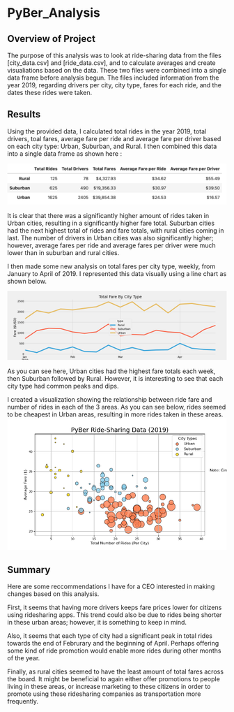 # PyBer_Analysis

## Overview of Project
The purpose of this analysis was to look at ride-sharing data from the files [city_data.csv] and [ride_data.csv], and to calculate averages and create visualiations based on the data.  These two files were combined into a single data frame before analysis begun.  The files included information from the year 2019, regarding drivers per city, city type, fares for each ride, and the dates these rides were taken. 

## Results
Using the provided data, I calculated total rides in the year 2019, total drivers, toal fares, average fare per ride and average fare per driver based on each city type: Urban, Suburban, and Rural. I then combined this data into a single data frame as shown here : 

![Summary Date Frame](https://github.com/heatherhutchinson211/PyBer_Analysis/blob/main/Screenshot%202022-12-15%20at%205.28.30%20PM.png)

It is clear that there was a significantly higher amount of rides taken in Urban cities, resulting in a significantly higher fare total.  Suburban cities had the next highest total of rides and fare totals, with rural cities coming in last. The number of drivers in Urban cities was also significantly higher; however, average fares per ride and average fares per driver were much lower than in suburban and rural cities. 

I then made some new analysis on total fares per city type, weekly, from January to April of 2019.  I represented this data visually using a line chart as shown below. 

![Fares per City Type](https://github.com/heatherhutchinson211/PyBer_Analysis/blob/main/PyBer_fare_summary.png)

As you can see here, Urban cities had the highest fare totals each week, then Suburban followed by Rural. However, it is interesting to see that each city type had common peaks and dips. 


I created a visualization showing the relationship between ride fare and number of rides in each of the 3 areas.  As you can see below, rides seemed to be cheapest in Urban areas, resulting in more rides taken in these areas. 
![fig1](https://github.com/heatherhutchinson211/PyBer_Analysis/blob/main/Fig1.png)




## Summary
Here are some reccommendations I have for a CEO interested in making changes based on this analysis.  

First, it seems that having more drivers keeps fare prices lower for citizens using ridesharing apps.  This trend could also be due to rides being shorter in these urban areas; however, it is something to keep in mind. 

Also, it seems that each type of city had a significant peak in total rides towards the end of Februrary and the beginning of April.  Perhaps offering some kind of ride promotion would enable more rides during other months of the year.

Finally, as rural cities seemed to have the least amount of total fares across the board.  It might be beneficial to again either offer promotions to people living in these areas, or increase marketing to these citizens in order to promote using these ridesharing companies as transportation more frequently. 
